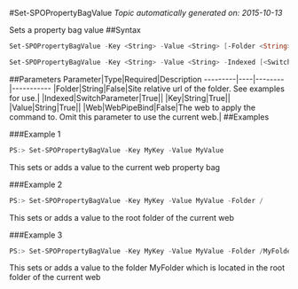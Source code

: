 #Set-SPOPropertyBagValue
*Topic automatically generated on: 2015-10-13*

Sets a property bag value
##Syntax
```powershell
Set-SPOPropertyBagValue -Key <String> -Value <String> [-Folder <String>] -Value <String> [-Web <WebPipeBind>]
```


```powershell
Set-SPOPropertyBagValue -Key <String> -Value <String> -Indexed [<SwitchParameter>] -Value <String> [-Web <WebPipeBind>]
```


##Parameters
Parameter|Type|Required|Description
---------|----|--------|-----------
|Folder|String|False|Site relative url of the folder. See examples for use.|
|Indexed|SwitchParameter|True||
|Key|String|True||
|Value|String|True||
|Web|WebPipeBind|False|The web to apply the command to. Omit this parameter to use the current web.|
##Examples

###Example 1
```powershell
PS:> Set-SPOPropertyBagValue -Key MyKey -Value MyValue
```
This sets or adds a value to the current web property bag

###Example 2
```powershell
PS:> Set-SPOPropertyBagValue -Key MyKey -Value MyValue -Folder /
```
This sets or adds a value to the root folder of the current web

###Example 3
```powershell
PS:> Set-SPOPropertyBagValue -Key MyKey -Value MyValue -Folder /MyFolder
```
This sets or adds a value to the folder MyFolder which is located in the root folder of the current web
